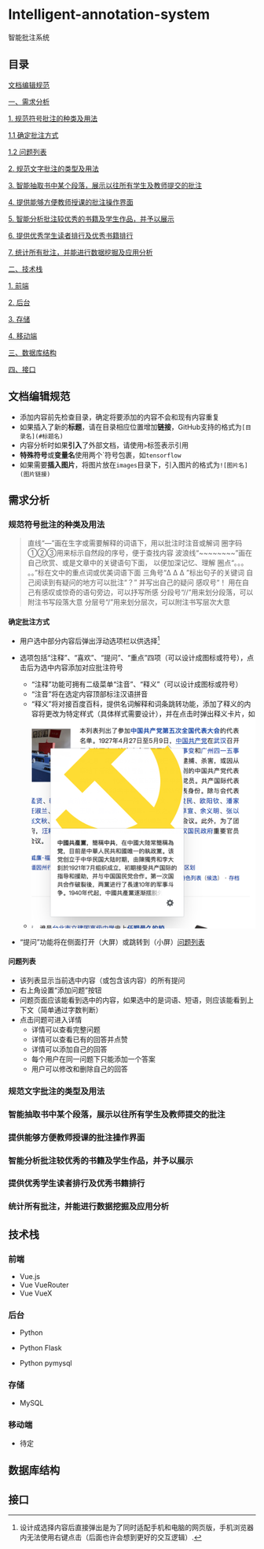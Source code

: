 # Intelligent-annotation-system
智能批注系统

## 目录

[文档编辑规范](#文档编辑规范)

[一、需求分析](#需求分析)

 [1. 规范符号批注的种类及用法](#规范符号批注的种类及用法)

  [1.1 确定批注方式](#确定批注方式)

  [1.2 问题列表](#问题列表)

 [2. 规范文字批注的类型及用法](#规范文字批注的类型及用法)

 [3. 智能抽取书中某个段落，展示以往所有学生及教师提交的批注](#智能抽取书中某个段落，展示以往所有学生及教师提交的批注)

 [4. 提供能够方便教师授课的批注操作界面](#提供能够方便教师授课的批注操作界面)

 [5. 智能分析批注较优秀的书籍及学生作品，并予以展示](#智能分析批注较优秀的书籍及学生作品，并予以展示)

 [6. 提供优秀学生读者排行及优秀书籍排行](#提供优秀学生读者排行及优秀书籍排行)

 [7. 统计所有批注，并能进行数据挖掘及应用分析](#统计所有批注，并能进行数据挖掘及应用分析)

[二、技术栈](#技术栈)

 [1. 前端](#前端)

 [2. 后台](#后台)

 [3. 存储](#存储)

 [4. 移动端](#移动端)

[三、数据库结构](#数据库结构)

[四、接口](#接口)

## 文档编辑规范

* 添加内容前先检查目录，确定将要添加的内容不会和现有内容重复
* 如果插入了新的**标题**，请在目录相应位置增加**链接**，GitHub支持的格式为`[目录名](#标题名)`
* 内容分析时如果**引入**了外部文档，请使用`>`标签表示引用
* **特殊符号**或**变量名**使用两个\`符号包裹，如`tensorflow`
* 如果需要**插入图片**，将图片放在`images`目录下，引入图片的格式为`![图片名](图片链接)`

## 需求分析

### 规范符号批注的种类及用法

> 直线“—”画在生字或需要解释的词语下，用以批注时注音或解词
> 圈字码①②③用来标示自然段的序号，便于查找内容
> 波浪线“~~~~~~~~”画在自己欣赏、或是文章中的关键语句下面， 以便加深记忆、理解
> 圈点“。。。 。。”标在文中的重点词或优美词语下面
> 三角号“Δ Δ Δ ”标出句子的关键词
> 自己阅读到有疑问的地方可以批注“？” 并写出自己的疑问
> 感叹号“！ 用在自己有感叹或惊奇的语句旁边，可以抒写所感
> 分段号“//”用来划分段落，可以附注书写段落大意
> 分层号“/”用来划分层次，可以附注书写层次大意

#### 确定批注方式

* 用户选中部分内容后弹出浮动选项栏以供选择[^为什么选中后弹出？]

* 选项包括“注释”、“喜欢”、“提问”、“重点”四项（可以设计成图标或符号），点击后为选中内容添加对应批注符号
  * “注释”功能可拥有二级菜单“注音”、“释义”（可以设计成图标或符号）
  * “注音”将在选定内容顶部标注汉语拼音
  * “释义”将对接百度百科，提供名词解释和词条跳转功能，添加了释义的内容将更改为特定样式（具体样式需要设计），并在点击时弹出释义卡片，如
  * ![释义卡片](./images/释义卡片.png)
* “提问”功能将在侧面打开（大屏）或跳转到（小屏）[问题列表](#问题列表)

#### 问题列表

* 该列表显示当前选中内容（或包含该内容）的所有提问
* 右上角设置“添加问题”按钮
* 问题页面应该能看到选中的内容，如果选中的是词语、短语，则应该能看到上下文（简单通过字数判断）
* 点击问题可进入详情
  * 详情可以查看完整问题
  * 详情可以查看已有的回答并点赞
  * 详情可以添加自己的回答
  * 每个用户在同一问题下只能添加一个答案
  * 用户可以修改和删除自己的回答

### 规范文字批注的类型及用法

### 智能抽取书中某个段落，展示以往所有学生及教师提交的批注

### 提供能够方便教师授课的批注操作界面

### 智能分析批注较优秀的书籍及学生作品，并予以展示

### 提供优秀学生读者排行及优秀书籍排行

### 统计所有批注，并能进行数据挖掘及应用分析

## 技术栈

### 前端

* Vue.js
* Vue VueRouter
* Vue VueX

### 后台

* Python

* Python Flask
* Python pymysql

### 存储

* MySQL

### 移动端

* 待定

## 数据库结构

## 接口



[^为什么选中后弹出？]: 设计成选择内容后直接弹出是为了同时适配手机和电脑的网页版，手机浏览器内无法使用右键点击（后面也许会想到更好的交互逻辑）.